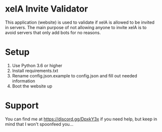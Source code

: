 # xelA Invite Validator
This application (website) is used to validate if xelA is allowed to be invited in servers. The main purpose of not allowing anyone to invite xelA is to avoid servers that only add bots for no reasons.

# Setup
1. Use Python 3.6 or higher
2. Install requirements.txt
3. Rename config.json.example to config.json and fill out needed information
4. Boot the website up

# Support
You can find me at https://discord.gg/DpxkY3x if you need help, but keep in mind that I won't spoonfeed you...
